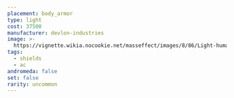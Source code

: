 ```yaml
---
placement: body_armor
type: light
cost: 37500
manufacturer: devlon-industries
image: >-
  https://vignette.wikia.nocookie.net/masseffect/images/8/86/Light-human-Liberator.png/revision/latest/scale-to-width-down/160?cb=20100209143513
tags:
  - shields
  - ac
andromeda: false
set: false
rarity: uncommon
---
```

